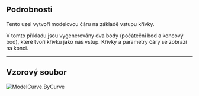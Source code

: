 ## Podrobnosti
Tento uzel vytvoří modelovou čáru na základě vstupu křivky.

V tomto příkladu jsou vygenerovány dva body (počáteční bod a koncový bod), které tvoří křivku jako náš vstup. Křivky a parametry čáry se zobrazí na konci.

___
## Vzorový soubor

![ModelCurve.ByCurve](./Revit.Elements.ModelCurve.ByCurve_img.jpg)
